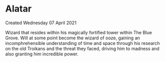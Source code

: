 # Alatar
Created Wednesday 07 April 2021

Wizard that resides within his magically fortified tower within The Blue Grove. Will at some point become the wizard of ooze, gaining an incomphrehensible understanding of time and space through his research on the old Troikans and the threat
they faced, driving him to madness and also granting him incredible power.
